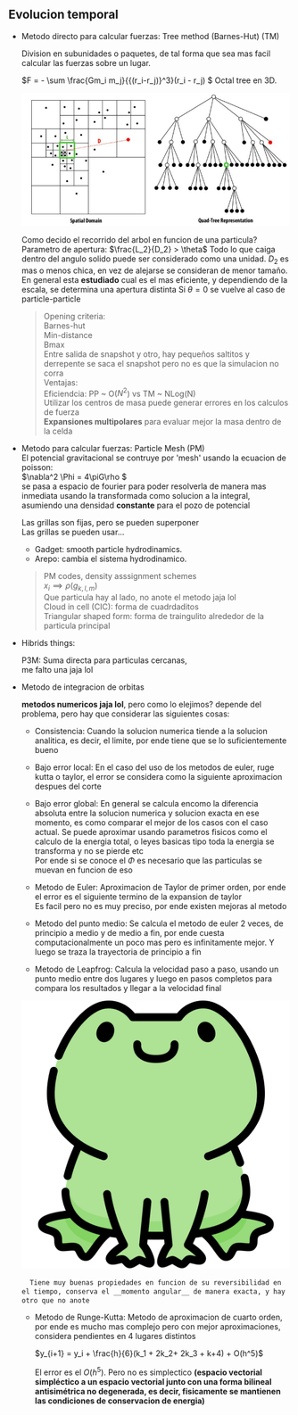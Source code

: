 ## Evolucion temporal
- Metodo directo para calcular fuerzas: Tree method (Barnes-Hut) (TM)


    Division en subunidades o paquetes, de tal forma que sea mas facil calcular las fuerzas sobre un lugar.


    $F = - \sum \frac{Gm_i m_j}{{(r_i-r_j)}^3}(r_i - r_j) $
    Octal tree en 3D.


    ![](arbol.jpg)

    Como decido el recorrido del arbol en funcion de una particula?
    Parametro de apertura: $\frac{L_2}{D_2} > \theta$ 
                            Todo lo que caiga dentro del angulo solido puede ser considerado como una unidad.
                            $D_2$ es mas o menos chica, en vez de alejarse se consideran de menor tamaño.
                            En general esta __estudiado__ cual es el mas eficiente, y dependiendo de la escala, se determina una apertura distinta
                            Si $\theta = 0$ se vuelve al caso de particle-particle  
    > Opening criteria:  
    > Barnes-hut  
    > Min-distance  
    > Bmax  
    Entre salida de snapshot y otro, hay pequeños saltitos y derrepente se saca el snapshot pero no es que la simulacion no corra  
    Ventajas:  
    > Eficiendcia: PP ~ O($N^2$) vs TM ~ NLog(N)  
    > Utilizar los centros de masa puede generar errores en los calculos de fuerza  
    > __Expansiones multipolares__ para evaluar mejor la masa dentro de la celda  
- Metodo para calcular fuerzas: Particle Mesh (PM)  
    El potencial gravitacional se contruye por 'mesh' usando la ecuacion de poisson:  
        $\nabla^2 \Phi = 4\piG\rho $   
        se pasa a espacio de fourier para poder resolverla de manera mas inmediata usando la transformada como solucion a la integral, asumiendo una densidad __constante__ para el pozo de potencial

    Las grillas son fijas, pero se pueden superponer   
    Las grillas se pueden usar...  

    * Gadget: smooth particle hydrodinamics.
    * Arepo: cambia el sistema hydrodinamico.


    > PM codes, density asssignment schemes  
    > $x_i \implies \rho (g_{k,l,m})$  
    > Que particula hay al lado, no anote el metodo jaja lol  
    > Cloud in cell (CIC): forma de cuadrdaditos  
    > Triangular shaped form: forma de traingulito alrededor de la particula principal  


- Hibrids things:


    P3M: Suma directa para particulas cercanas,     
    me falto una jaja lol  

- Metodo de integracion de orbitas


    __metodos numericos jaja lol__, pero como lo elejimos? depende del problema, pero hay que considerar las siguientes cosas:  
    * Consistencia: Cuando la solucion numerica tiende a la solucion analitica, es decir, el limite, por ende tiene que se lo suficientemente bueno   
    * Bajo error local: En el caso del uso de los metodos de euler, ruge kutta o taylor, el error se considera como la siguiente aproximacion despues del corte   
    * Bajo error global: En general se calcula encomo la diferencia absoluta entre la solucion numerica y solucion exacta en ese momento, es como comparar el mejor de los casos con el caso actual. Se puede aproximar usando parametros fisicos como el calculo de la energia total, o leyes basicas tipo toda la energia se transforma y no se pierde etc  
    Por ende si se conoce el $\Phi$ es necesario que las particulas se muevan en funcion de eso


    * Metodo de Euler: Aproximacion de Taylor de primer orden, por ende el error es el siguiente termino de la expansion de taylor  
                    Es facil pero no es muy preciso, por ende existen mejoras al metodo


    * Metodo del punto medio: Se calcula el metodo de euler 2 veces, de principio a medio y de medio a fin, por ende cuesta computacionalmente un poco mas pero es infinitamente mejor. Y luego se traza la trayectoria de principio a fin  
    * Metodo de Leapfrog: Calcula la velocidad paso a paso, usando un punto medio entre dos lugares y luego en pasos completos para compara los resultados y llegar a la velocidad final  

    ![](ranita.png)


        Tiene muy buenas propiedades en funcion de su reversibilidad en el tiempo, conserva el __momento angular__ de manera exacta, y hay otro que no anote


    * Metodo de Runge-Kutta: Metodo de aproximacion de cuarto orden, por ende es mucho mas complejo pero con mejor aproximaciones, considera pendientes en 4 lugares distintos


        $y_{i+1} = y_i + \frac{h}{6}(k_1 + 2k_2+ 2k_3 + k+4) + O(h^5)$ 


        El error es el $O(h^5)$. Pero no es simplectico
        __(espacio vectorial simpléctico a un espacio vectorial junto con una forma bilineal antisimétrica no degenerada, es decir, fisicamente se mantienen las condiciones de conservacion de energia)__ 
